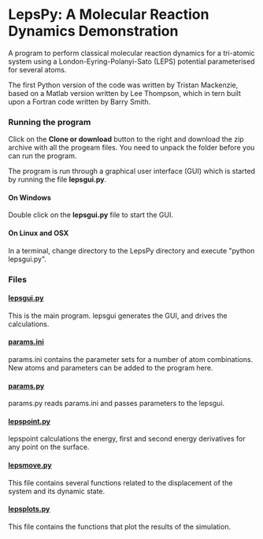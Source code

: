 # LepsPy: A Molecular Reaction Dynamics Demonstration
A program to perform classical molecular reaction dynamics for a tri-atomic system using a London-Eyring-Polanyi-Sato (LEPS) potential parameterised for several atoms.

The first Python version of the code was written by Tristan Mackenzie, based on a Matlab version written by Lee Thompson, which in tern built upon a Fortran code written by Barry Smith.

### Running the program

Click on the **Clone or download** button to the right and download the zip archive with all the progeam files. You need to unpack the folder before you can run the program.

The program is run through a graphical user interface (GUI) which is started by running the file **lepsgui.py**.

#### On Windows

Double click on the **lepsgui.py** file to start the GUI.

#### On Linux and OSX

In a terminal, change directory to the LepsPy directory and execute "python lepsgui.py".


### Files

#### [lepsgui.py](./lepsgui.py)

This is the main program. lepsgui generates the GUI, and drives the calculations.

#### [params.ini](./params.ini)

params.ini contains the parameter sets for a number of atom combinations. New atoms and parameters can be added to the program here.

#### [params.py](./params.py)

params.py reads params.ini and passes parameters to the lepsgui.

#### [lepspoint.py](./lepspoint.py)

lepspoint calculations the energy, first and second energy derivatives for any point on the surface.

#### [lepsmove.py](./lepsmove.py)

This file contains several functions related to the displacement of the system and its dynamic state.


#### [lepsplots.py](./lepsplots.py)

This file contains the functions that plot the results of the simulation.
